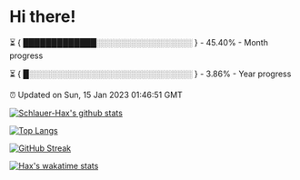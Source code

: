 # Hi there!

⏳ { █████████████░░░░░░░░░░░░░░░░░ } - 45.40% - Month progress

⏳ { █░░░░░░░░░░░░░░░░░░░░░░░░░░░░░ } - 3.86% - Year progress

⏰ Updated on Sun, 15 Jan 2023 01:46:51 GMT


[![Schlauer-Hax's github stats](https://github-readme-stats.vercel.app/api?username=Schlauer-Hax&show_icons=true&theme=dark&count_private=true)](https://github.com/Schlauer-Hax)


[![Top Langs](https://github-readme-stats.vercel.app/api/top-langs/?username=Schlauer-Hax&layout=compact&theme=dark)](https://github.com/Schlauer-Hax?tab=repositories)

[![GitHub Streak](https://streak-stats.demolab.com?user=Schlauer-Hax&theme=dark)](https://git.io/streak-stats)

[![Hax's wakatime stats](https://github-readme-stats.vercel.app/api/wakatime?username=Hax&theme=dark)](https://wakatime.com/@Hax)

